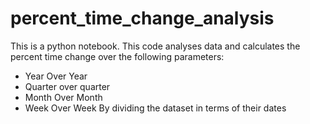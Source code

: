 # percent_time_change_analysis
This is a python notebook. This code analyses data and calculates the percent time change over the following parameters:
* Year Over Year 
* Quarter over quarter 
* Month Over Month 
* Week Over Week 
By dividing the dataset in terms of their dates
